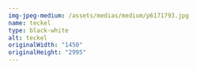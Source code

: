 ```yaml
---
img-jpeg-medium: /assets/medias/medium/p6171793.jpg
name: teckel
type: black-white
alt: teckel
originalWidth: "1450"
originalHeight: "2995"
---
```

